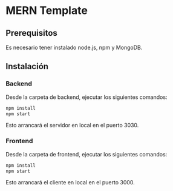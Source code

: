 # MERN Template

## Prerequisitos
Es necesario tener instalado node.js, npm y MongoDB.

## Instalación
### Backend
Desde la carpeta de backend, ejecutar los siguientes comandos:

```bash
npm install
npm start
```

Esto arrancará el servidor en local en el puerto 3030.

### Frontend
Desde la carpeta de frontend, ejecutar los siguientes comandos:

```bash
npm install
npm start
```

Esto arrancará el cliente en local en el puerto 3000.
